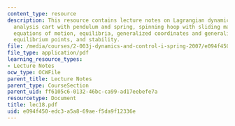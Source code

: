 ```yaml
---
content_type: resource
description: This resource contains lecture notes on Lagrangian dynamics, equilibrium
  analysis cart with pendulum and spring, spinning hoop with sliding mass examples,
  equations of motion, equilibria, generalized coordinates and generalized forces,
  equilibrium points, and stability.
file: /media/courses/2-003j-dynamics-and-control-i-spring-2007/e094f450edc3a5a869aef5da9f12336e_lec18.pdf
file_type: application/pdf
learning_resource_types:
- Lecture Notes
ocw_type: OCWFile
parent_title: Lecture Notes
parent_type: CourseSection
parent_uid: ff6105c6-0132-46bc-ca99-ad17eebefe7a
resourcetype: Document
title: lec18.pdf
uid: e094f450-edc3-a5a8-69ae-f5da9f12336e
---
```

